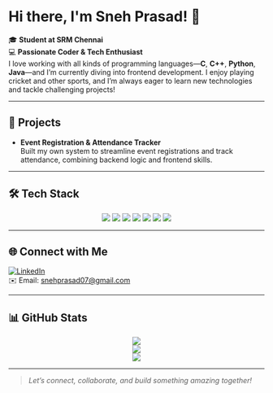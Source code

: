 # Hi there, I'm Sneh Prasad! 👋

🎓 **Student at SRM Chennai**  
💻 **Passionate Coder & Tech Enthusiast**  
I love working with all kinds of programming languages—**C**, **C++**, **Python**, **Java**—and I’m currently diving into frontend development. I enjoy playing cricket and other sports, and I’m always eager to learn new technologies and tackle challenging projects!

---

## 🚀 Projects
- **Event Registration & Attendance Tracker**  
  Built my own system to streamline event registrations and track attendance, combining backend logic and frontend skills.

---

## 🛠️ Tech Stack

<div align="center">
  <img src="https://img.shields.io/badge/C-27338e?style=for-the-badge&logo=c&logoColor=white" />
  <img src="https://img.shields.io/badge/C++-00599C?style=for-the-badge&logo=cplusplus&logoColor=white" />
  <img src="https://img.shields.io/badge/Python-3776AB?style=for-the-badge&logo=python&logoColor=white" />
  <img src="https://img.shields.io/badge/Java-007396?style=for-the-badge&logo=java&logoColor=white" />
  <img src="https://img.shields.io/badge/HTML5-e34c26?style=for-the-badge&logo=html5&logoColor=white" />
  <img src="https://img.shields.io/badge/CSS3-1572b6?style=for-the-badge&logo=css3&logoColor=white" />
  <img src="https://img.shields.io/badge/JavaScript-f7df1e?style=for-the-badge&logo=javascript&logoColor=black" />
</div>

---

## 🌐 Connect with Me
[![LinkedIn](https://img.shields.io/badge/LinkedIn-blue?style=flat&logo=linkedin)](https://www.linkedin.com/in/sneh-prasad-436081312)  
✉️ Email: snehprasad07@gmail.com

---

## 📊 GitHub Stats

<div align="center">
  <img src="https://github-readme-stats.vercel.app/api?username=spsneh07&show_icons=true&theme=dracula" />
  <br/>
  <img src="https://github-readme-streak-stats.herokuapp.com?user=spsneh07&theme=dracula" />
  <br/>
  <img src="https://github-profile-summary-cards.vercel.app/api/cards/profile-details?username=spsneh07&theme=dracula" />
</div>

---

> *Let’s connect, collaborate, and build something amazing together!*
